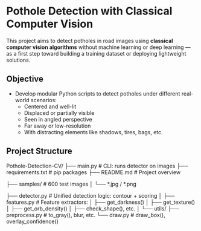 # Pothole Detection with Classical Computer Vision

This project aims to detect potholes in road images using **classical computer vision algorithms** without machine learning or deep learning — as a first step toward building a training dataset or deploying lightweight solutions.

## Objective

- Develop modular Python scripts to detect potholes under different real-world scenarios:
  - Centered and well-lit
  - Displaced or partially visible
  - Seen in angled perspective
  - Far away or low-resolution
  - With distracting elements like shadows, tires, bags, etc.

##  Project Structure

Pothole-Detection-CV/
├── main.py                # CLI: runs detector on images
├── requirements.txt       # pip packages
├── README.md              # Project overview

├── samples/               # 600 test images
│   └── *.jpg / *.png

├── detector.py            #  Unified detection logic: contour + scoring
│
├── features.py            # Feature extractors:
│   ├── get_darkness()
│   ├── get_texture()
│   ├── get_orb_density()
│   ├── check_shape(), etc.
│
└── utils/
    ├── preprocess.py      # to_gray(), blur, etc.
    └── draw.py            # draw_box(), overlay_confidence()
